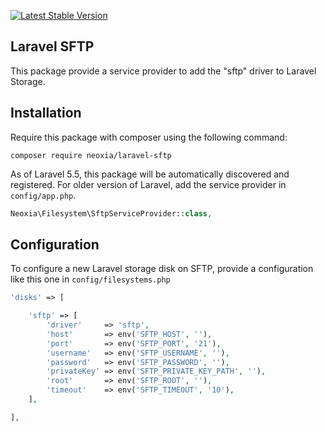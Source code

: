 [![Latest Stable Version](http://img.shields.io/github/release/neoxia/laravel-sftp.svg)](https://packagist.org/packages/neoxia/laravel-sftp)

## Laravel SFTP

This package provide a service provider to add the "sftp" driver to Laravel Storage.

## Installation

Require this package with composer using the following command:

```
composer require neoxia/laravel-sftp
```

As of Laravel 5.5, this package will be automatically discovered and registered.
For older version of Laravel, add the service provider in `config/app.php`.

```PHP
Neoxia\Filesystem\SftpServiceProvider::class,
```

## Configuration

To configure a new Laravel storage disk on SFTP, provide a configuration like this one in `config/filesystems.php`

```PHP
'disks' => [

    'sftp' => [
        'driver'     => 'sftp',
        'host'       => env('SFTP_HOST', ''),
        'port'       => env('SFTP_PORT', '21'),
        'username'   => env('SFTP_USERNAME', ''),
        'password'   => env('SFTP_PASSWORD', ''),
        'privateKey' => env('SFTP_PRIVATE_KEY_PATH', ''),
        'root'       => env('SFTP_ROOT', ''),
        'timeout'    => env('SFTP_TIMEOUT', '10'),
    ],

],
```
